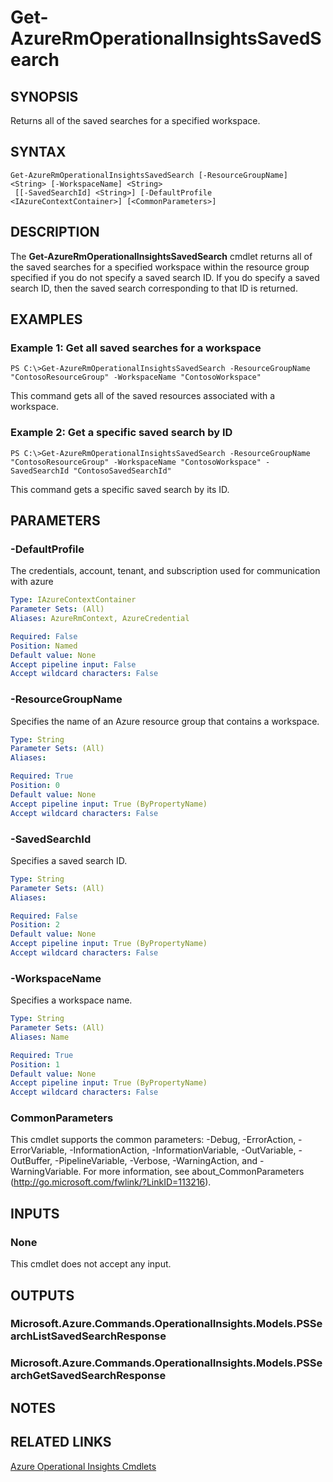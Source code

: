 ﻿---
external help file: Microsoft.Azure.Commands.OperationalInsights.dll-Help.xml
Module Name: AzureRM.OperationalInsights
ms.assetid: FB2C47AD-E103-409E-A23B-BC316FA32E8C
online version: https://docs.microsoft.com/en-us/powershell/module/azurerm.operationalinsights/get-azurermoperationalinsightssavedsearch
schema: 2.0.0
---

# Get-AzureRmOperationalInsightsSavedSearch

## SYNOPSIS
Returns all of the saved searches for a specified workspace.

## SYNTAX

```
Get-AzureRmOperationalInsightsSavedSearch [-ResourceGroupName] <String> [-WorkspaceName] <String>
 [[-SavedSearchId] <String>] [-DefaultProfile <IAzureContextContainer>] [<CommonParameters>]
```

## DESCRIPTION
The **Get-AzureRmOperationalInsightsSavedSearch** cmdlet returns all of the saved searches for a specified workspace within the resource group specified if you do not specify a saved search ID.
If you do specify a saved search ID, then the saved search corresponding to that ID is returned.

## EXAMPLES

### Example 1: Get all saved searches for a workspace
```
PS C:\>Get-AzureRmOperationalInsightsSavedSearch -ResourceGroupName "ContosoResourceGroup" -WorkspaceName "ContosoWorkspace"
```

This command gets all of the saved resources associated with a workspace.

### Example 2: Get a specific saved search by ID
```
PS C:\>Get-AzureRmOperationalInsightsSavedSearch -ResourceGroupName "ContosoResourceGroup" -WorkspaceName "ContosoWorkspace" -SavedSearchId "ContosoSavedSearchId"
```

This command gets a specific saved search by its ID.

## PARAMETERS

### -DefaultProfile
The credentials, account, tenant, and subscription used for communication with azure

```yaml
Type: IAzureContextContainer
Parameter Sets: (All)
Aliases: AzureRmContext, AzureCredential

Required: False
Position: Named
Default value: None
Accept pipeline input: False
Accept wildcard characters: False
```

### -ResourceGroupName
Specifies the name of an Azure resource group that contains a workspace.

```yaml
Type: String
Parameter Sets: (All)
Aliases: 

Required: True
Position: 0
Default value: None
Accept pipeline input: True (ByPropertyName)
Accept wildcard characters: False
```

### -SavedSearchId
Specifies a saved search ID.

```yaml
Type: String
Parameter Sets: (All)
Aliases: 

Required: False
Position: 2
Default value: None
Accept pipeline input: True (ByPropertyName)
Accept wildcard characters: False
```

### -WorkspaceName
Specifies a workspace name.

```yaml
Type: String
Parameter Sets: (All)
Aliases: Name

Required: True
Position: 1
Default value: None
Accept pipeline input: True (ByPropertyName)
Accept wildcard characters: False
```

### CommonParameters
This cmdlet supports the common parameters: -Debug, -ErrorAction, -ErrorVariable, -InformationAction, -InformationVariable, -OutVariable, -OutBuffer, -PipelineVariable, -Verbose, -WarningAction, and -WarningVariable. For more information, see about_CommonParameters (http://go.microsoft.com/fwlink/?LinkID=113216).

## INPUTS

### None
This cmdlet does not accept any input.

## OUTPUTS

### Microsoft.Azure.Commands.OperationalInsights.Models.PSSearchListSavedSearchResponse
### Microsoft.Azure.Commands.OperationalInsights.Models.PSSearchGetSavedSearchResponse

## NOTES

## RELATED LINKS

[Azure Operational Insights Cmdlets](./AzureRM.OperationalInsights.md)


